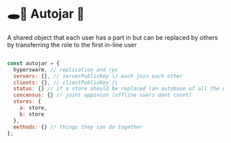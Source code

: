 # 🕳🥊 Autojar 🫙
A shared object that each user has a part in but can be replaced by others by transferring the role to the first in-line user

```js

const autojar = {
  hyperswarm, // replication and rpc
  servers: {}, // serverPublicKey \/ each join each other
  clients: {}, // clientPublicKey /\
  status: {} // if a store should be replaced (an autobase of all the users who have ever had roles)
  concensus: {} // joint oppinion (offline users dont count)
  stores: {
    a: store,
    b: store
  },
  methods: {} // things they can do together
};
```
